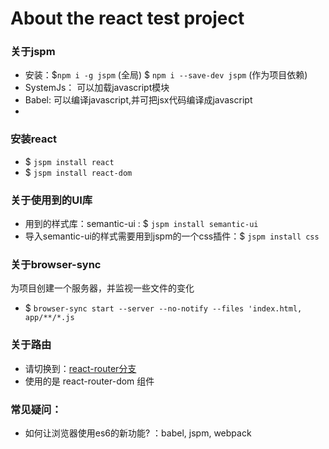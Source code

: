 About the react test project
===

### 关于jspm
- 安装：$`npm i -g jspm` (全局) $ `npm i --save-dev jspm` (作为项目依赖)
- SystemJs： 可以加载javascript模块
- Babel: 可以编译javascript,并可把jsx代码编译成javascript
- 

### 安装react
- $ `jspm install react`
- $ `jspm install react-dom`

### 关于使用到的UI库
- 用到的样式库：semantic-ui : $ `jspm install semantic-ui`
- 导入semantic-ui的样式需要用到jspm的一个css插件：$ `jspm install css`

### 关于browser-sync
为项目创建一个服务器，并监视一些文件的变化
- $ `browser-sync start --server --no-notify --files 'index.html, app/**/*.js`

### 关于路由
- 请切换到：[react-router分支](https://github.com/webfault/react-test/tree/react-router)
- 使用的是 react-router-dom 组件

### 常见疑问：
- 如何让浏览器使用es6的新功能? ：babel, jspm, webpack
